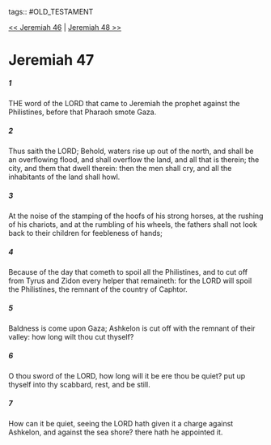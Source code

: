 tags:: #OLD_TESTAMENT

[<< Jeremiah 46](OLD_TESTAMENT/24_Jeremiah/Jeremiah_46.md) | [Jeremiah 48 >>](OLD_TESTAMENT/24_Jeremiah/Jeremiah_48.md)

# Jeremiah 47

##### 1

THE word of the LORD that came to Jeremiah the prophet against the Philistines, before that Pharaoh smote Gaza.

##### 2

Thus saith the LORD; Behold, waters rise up out of the north, and shall be an overflowing flood, and shall overflow the land, and all that is therein; the city, and them that dwell therein: then the men shall cry, and all the inhabitants of the land shall howl.

##### 3

At the noise of the stamping of the hoofs of his strong horses, at the rushing of his chariots, and at the rumbling of his wheels, the fathers shall not look back to their children for feebleness of hands;

##### 4

Because of the day that cometh to spoil all the Philistines, and to cut off from Tyrus and Zidon every helper that remaineth: for the LORD will spoil the Philistines, the remnant of the country of Caphtor.

##### 5

Baldness is come upon Gaza; Ashkelon is cut off with the remnant of their valley: how long wilt thou cut thyself?

##### 6

O thou sword of the LORD, how long will it be ere thou be quiet? put up thyself into thy scabbard, rest, and be still.

##### 7

How can it be quiet, seeing the LORD hath given it a charge against Ashkelon, and against the sea shore? there hath he appointed it.
